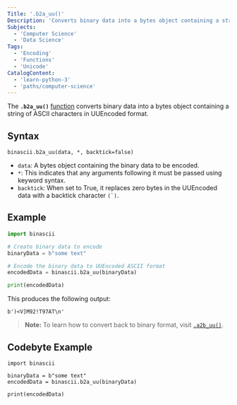 ```yaml
---
Title: '.b2a_uu()'
Description: 'Converts binary data into a bytes object containing a string of ASCII characters in UUEncoded format.'
Subjects:
  - 'Computer Science'
  - 'Data Science'
Tags:
  - 'Encoding'
  - 'Functions'
  - 'Unicode'
CatalogContent:
  - 'learn-python-3'
  - 'paths/computer-science'
---
```


The **`.b2a_uu()`** [function](https://www.codecademy.com/resources/docs/python/functions) converts binary data into a bytes object containing a string of ASCII characters in UUEncoded format.

## Syntax

```pseudo
binascii.b2a_uu(data, *, backtick=false)
```

- `data`: A bytes object containing the binary data to be encoded.
- `*`: This indicates that any arguments following it must be passed using keyword syntax.
- `backtick`: When set to True, it replaces zero bytes in the UUEncoded data with a backtick character ``(`)``.

## Example

```py
import binascii

# Create binary data to encode
binaryData = b"some text"

# Encode the binary data to UUEncoded ASCII format
encodedData = binascii.b2a_uu(binaryData)

print(encodedData)
```

This produces the following output:

```shell
b')<V]M92!T97AT\n'
```

> **Note:** To learn how to convert back to binary format, visit [`.a2b_uu()`](https://www.codecademy.com/resources/docs/python/binascii-module/a2b-uu).

## Codebyte Example

```codebyte/python
import binascii

binaryData = b"some text"
encodedData = binascii.b2a_uu(binaryData)

print(encodedData)
```
